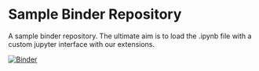 # Sample Binder Repository

A sample binder repository. The ultimate aim is to load the .ipynb file with a custom jupyter interface with our extensions.

[![Binder](https://mybinder.org/badge_logo.svg)](https://mybinder.org/v2/gh/DarioPanada/binder-test-uom/master)
